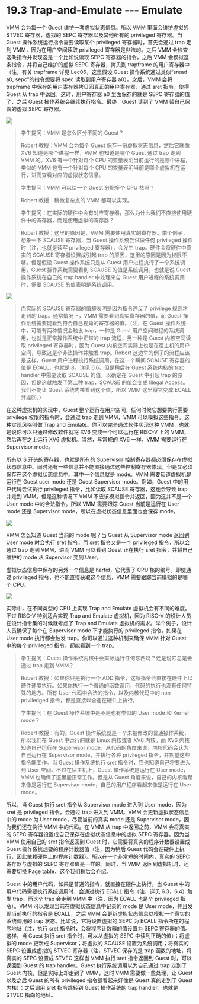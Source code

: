 # 19.3 Trap-and-Emulate --- Emulate

VMM 会为每一个 Guest 维护一套虚拟状态信息。所以 VMM 里面会维护虚拟的 STVEC 寄存器，虚拟的 SEPC 寄存器以及其他所有的 privileged 寄存器。当 Guest 操作系统运行指令需要读取某个 privileged 寄存器时，首先会通过 trap 走到 VMM，因为在用户空间读取 privileged 寄存器是非法的。之后 VMM 会检查这条指令并发现这是一个比如说读取 SEPC 寄存器的指令，之后 VMM 会模拟这条指令，并将自己维护的虚拟 SEPC 寄存器，拷贝到 trapframe 的用户寄存器中（注，有关 trapframe 详见 Lec06，这里假设 Guest 操作系统通过类似“sread a0, sepc”的指令想要将 spec 读取到用户寄存器 a0）。之后，VMM 会将 trapframe 中保存的用户寄存器拷贝回真正的用户寄存器，通过 sret 指令，使得 Guest 从 trap 中返回。这时，用户寄存器 a0 里面保存的就是 SEPC 寄存器的值了，之后 Guest 操作系统会继续执行指令。最终，Guest 读到了 VMM 替自己保管的虚拟 SEPC 寄存器。

![](<../assets/image (505).png>)

> 学生提问：VMM 是怎么区分不同的 Guest？
>
> Robert 教授：VMM 会为每个 Guest 保存一份虚拟状态信息，然后它就像 XV6 知道是哪个进程一样，VMM 也知道是哪个 Guest 通过 trap 走到 VMM 的。XV6 有一个针对每个 CPU 的变量表明当前运行的是哪个进程，类似的 VMM 也有一个针对每个 CPU 的变量表明当前是哪个虚拟机在运行，进而查看对应的虚拟状态信息。
>
> 学生提问：VMM 可以给一个 Guest 分配多个 CPU 核吗？
>
> Robert 教授：稍微复杂点的 VMM 都可以实现。
>
> 学生提问：在实际的硬件中会有对应寄存器，那么为什么我们不直接使用硬件中的寄存器，而是使用虚拟的寄存器？
>
> Robert 教授：这里的原因是，VMM 需要使用真实的寄存器。举个例子，想象一下 SCAUSE 寄存器，当 Guest 操作系统尝试做任何 privileged 操作时（注，也就是读写 privileged 寄存器），会发生 trap。硬件会将硬件中真实的 SCAUSE 寄存器设置成引起 trap 的原因，这里的原因是因为权限不够。但是假设 Guest 操作系统只是从 Guest 用户进程执行了一个系统调用，Guest 操作系统需要看到 SCAUSE 的值是系统调用。也就是说 Guest 操作系统在自己的 trap handler 中处理来自 Guest 用户进程的系统调用时，需要 SCAUSE 的值表明是系统调用。

![](<../assets/image (465).png>)

> 而实际的 SCAUSE 寄存器的值却表明是因为指令违反了 privilege 规则才走到的 trap。通常情况下，VMM 需要看到真实寄存器的值，而 Guest 操作系统需要能看到符合自己视角的寄存器的值。（注，在 Guest 操作系统中，可能有两种情况会触发 trap，一种是 Guest 用户空间进程的系统调用，也就是正常操作系统中正常的 trap 流程，另一种是 Guest 内核空间读取 privileged 寄存器时，因为 Guest 内核空间实际上也是在宿主机的用户空间，导致这是个非法操作并触发 trap。Robert 这边举的例子的流程应该是这样，Guest 用户进程执行系统调用，在这一个瞬间 SCAUSE 寄存器的值是 ECALL，也就是 8，详见 6.6。但是稍后在 Guest 系统内核的 trap handler 中需要读取 SCAUSE 的值，以确定在 Guest 中引起 trap 的原因，但是这就触发了第二种 trap，SCAUSE 的值会变成 Illegal Access。我们不能让 Guest 系统内核看到这个值，所以 VMM 这里将它变成 ECALL 并返回。）

在这种虚拟机的实现中，Guest 整个运行在用户空间，任何时候它想要执行需要 privilege 权限的指令时，会通过 trap 走到 VMM，VMM 可以模拟这些指令。这种实现风格叫做 Trap and Emulate。你可以完全通过软件实现这种 VMM，也就是说你可以只通过修改软件就将 XV6 变成一个可以运行在 RISC-V 上的 VMM，然后再在之上运行 XV6 虚拟机。当然，与常规的 XV6 一样，VMM 需要运行在 Supervisor mode。

所有以 S 开头的寄存器，也就是所有的 Supervisor 控制寄存器都必须保存在虚拟状态信息中。同时还有一些信息并不能直接通过这些控制寄存器体现，但是又必须保存在这个虚拟状态信息中。其中一个信息就是 mode。VMM 需要知道虚拟机是运行在 Guest user mode 还是 Guest Supervisor mode。例如，Guest 中的用户代码尝试执行 privileged 指令，比如读取 SCAUSE 寄存器，这也会导致 trap 并走到 VMM。但是这种情况下 VMM 不应该模拟指令并返回，因为这并不是一个 User mode 中的合法指令。所以 VMM 需要跟踪 Guest 当前是运行在 User mode 还是 Supervisor mode，所以在虚拟状态信息里面也会保存 mode。

![](<../assets/image (457).png>)

VMM 怎么知道 Guest 当前的 mode 呢？当 Guest 从 Supervisor mode 返回到 User mode 时会执行 sret 指令，而 sret 指令又是一个 privileged 指令，所以会通过 trap 走到 VMM，进而 VMM 可以看到 Guest 正在执行 sret 指令，并将自己维护的 mode 从 Supervisor 变到 User。

虚拟状态信息中保存的另外一个信息是 hartid，它代表了 CPU 核的编号。即使通过 privileged 指令，也不能直接获取这个信息，VMM 需要跟踪当前模拟的是哪个 CPU。

![](<../assets/image (542).png>)

实际中，在不同类型的 CPU 上实现 Trap and Emulate 虚拟机会有不同的难度。不过 RISC-V 特别适合实现 Trap and Emulate 虚拟机，因为 RISC-V 的设计人员在设计指令集的时候就考虑了 Trap and Emulate 虚拟机的需求。举个例子，设计人员确保了每个在 Supervisor mode 下才能执行的 privileged 指令，如果在 User mode 执行都会触发 trap。你可以通过这种机制来确保 VMM 针对 Guest 中的每个 privileged 指令，都能看到一个 trap。

> 学生提问：Guest 操作系统内核中会实际运行任何东西吗？还是说它总是会通过 trap 走到 VMM？
>
> Robert 教授：如果你只是执行一个 ADD 指令，这条指令会直接在硬件上以硬件速度执行。如果你执行一个普通的函数调用，代码的执行也没有任何特殊的地方。所有 User 代码中合法的指令，以及内核代码中的 non-priviledged 指令，都是直接以全速在硬件上执行。
>
> 学生提问：在 Guest 操作系统中是不是也有类似的 User mode 和 Kernel mode？
>
> Robert 教授：有的。Guest 操作系统就是一个未被修改的普通操作系统，所以我们在 Guest 中运行的就是 Linux 内核或者 XV6 内核。而 XV6 内核知道自己运行在 Supervisor mode，从代码的角度来说，内核代码会认为自己运行在 Supervisor mode，并执行各种 privileged 指令，并期望这些指令能工作。当 Guest 操作系统执行 sret 指令时，它也知道自己将要进入到 User 空间。不过在宿主机上，Guest 操作系统是运行在 User mode，VMM 也确保了这里能正常工作。但是从 Guest 角度来说，自己的内核看起来像是运行在 Supervisor mode，自己的用户程序看起来像是运行在 User mode。

&#x20;所以，当 Guest 执行 sret 指令从 Supervisor mode 进入到 User mode，因为 sret 是 privileged 指令，会通过 trap 进入到 VMM。VMM 会更新虚拟状态信息中的 mode 为 User mode，尽管当前的真实 mode 还是 Supervisor mode，因为我们还在执行 VMM 中的代码。在 VMM 从 trap 中返回之前，VMM 会将真实的 SEPC 寄存器设置成自己保存在虚拟状态信息中的虚拟 SEPC 寄存器。因为当 VMM 使用自己的 sret 指令返回到 Guest 时，它需要将真实的程序计数器设置成 Guest 操作系统想要的程序计数器值（注，因为稍后 Guest 代码会在硬件上执行，因此依赖硬件上的程序计数器）。所以在一个非常短的时间内，真实的 SEPC 寄存器与虚拟的 SEPC 寄存器值是一样的。同时，当 VMM 返回到虚拟机时，还需要切换 Page table，这个我们稍后会介绍。

Guest 中的用户代码，如果是普通的指令，就直接在硬件上执行。当 Guest 中的用户代码需要执行系统调用时，会通过执行 ECALL 指令（注，详见 6.3，6.4）触发 trap，而这个 trap 会走到 VMM 中（注，因为 ECALL 也是个 privileged 指令）。VMM 可以发现当前在虚拟状态信息中记录的 mode 是 User mode，并且发现当前执行的指令是 ECALL，之后 VMM 会更新虚拟状态信息以模拟一个真实的系统调用的 trap 状态。比如说，它将设置虚拟的 SEPC 为 ECALL 指令所在的程序地址（注，执行 sret 指令时，会将程序计数器的值设置为 SEPC 寄存器的值。这样，当 Guest 执行 sret 指令时，可以从虚拟的 SEPC 中读到正确的值）；将虚拟的 mode 更新成 Supervisor；将虚拟的 SCAUSE 设置为系统调用；将真实的 SEPC 设置成虚拟的 STVEC 寄存器（注，STVEC 保存的是 trap 函数的地址，将真实的 SEPC 设置成 STVEC 这样当 VMM 执行 sret 指令返回到 Guest 时，可以返回到 Guest 的 trap handler。Guest 执行系统调用以为自己通过 trap 走到了 Guest 内核，但是实际上却走到了 VMM，这时 VMM 需要做一些处理，让 Guest 以及之后 Guest 的所有 privileged 指令都看起来好像是 Guest 真的走到了 Guest 内核）；之后调用 sret 指令跳转到 Guest 操作系统的 trap handler，也就是 STVEC 指向的地址。
